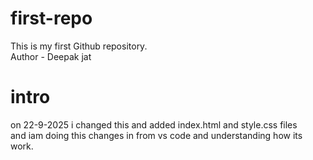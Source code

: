 # first-repo
This is my first Github repository. 
<br>
Author - Deepak jat

# intro 
on 22-9-2025 i changed this and added index.html and style.css files 
<br>
and iam doing this changes in from vs code and understanding how its work.
